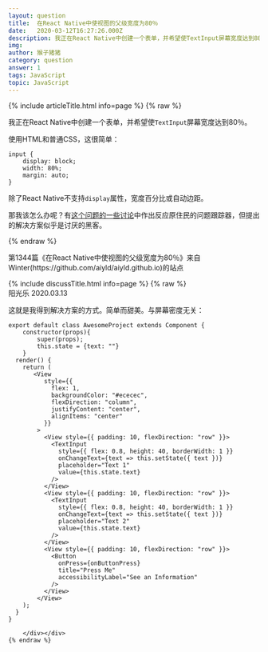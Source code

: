 ```yaml
---
layout: question
title:  在React Native中使视图的父级宽度为80％
date:   2020-03-12T16:27:26.000Z
description: 我正在React Native中创建一个表单，并希望使TextInput屏幕宽度达到80％。使用HTML和普通CSS，这很简单：input { ...
img: 
author: 猴子猪猪
category: question
answer: 1
tags: JavaScript
topic: JavaScript
---
```

<div class="article-root">
  <div class="article">
    {% include articleTitle.html info=page %}
    {% raw %}
    <div class="article-content"><p><font style="vertical-align: inherit;"><font style="vertical-align: inherit;">我正在React Native中创建一个表单，并希望使</font></font><code>TextInput</code><font style="vertical-align: inherit;"><font style="vertical-align: inherit;">屏幕宽度达到80％。</font></font></p>

<p><font style="vertical-align: inherit;"><font style="vertical-align: inherit;">使用HTML和普通CSS，这很简单：</font></font></p>

<pre><code>input {<font></font>
    display: block;<font></font>
    width: 80%;<font></font>
    margin: auto;<font></font>
}<font></font>
</code></pre>

<p><font style="vertical-align: inherit;"><font style="vertical-align: inherit;">除了React Native不支持</font></font><code>display</code><font style="vertical-align: inherit;"><font style="vertical-align: inherit;">属性，宽度百分比或自动边距。</font></font></p>

<p><font style="vertical-align: inherit;"><font style="vertical-align: inherit;">那我该怎么办呢？</font><font style="vertical-align: inherit;">有</font></font><a href="https://github.com/facebook/css-layout/issues/57#issuecomment-102148200" rel="noreferrer"><font style="vertical-align: inherit;"><font style="vertical-align: inherit;">这个问题的一些讨论</font></font></a><font style="vertical-align: inherit;"><font style="vertical-align: inherit;">中作出反应原住民的问题跟踪器，但提出的解决方案似乎是讨厌的黑客。</font></font></p></div>
    {% endraw %}
  </div>
  <p class="winter_mark">第1344篇《在React Native中使视图的父级宽度为80％》来自Winter(https://github.com/aiyld/aiyld.github.io)的站点</p>
  <div class="discuss-wrapper">
    {% include discussTitle.html info=page %}
    {% raw %}
    <div class="discuss-item">
        <div class="discuss-parent">
          <div class="discuss-meta">
            <span class="discuss-user">阳光乐</span>
            <span class="discuss-time">2020.03.13</span>
          </div>
          <div class="discuss-comment"><p><font style="vertical-align: inherit;"><font style="vertical-align: inherit;">这就是我得到解决方案的方式。</font><font style="vertical-align: inherit;">简单而甜美。</font><font style="vertical-align: inherit;">与屏幕密度无关：</font></font></p>

<pre><code>export default class AwesomeProject extends Component {<font></font>
    constructor(props){<font></font>
        super(props);<font></font>
        this.state = {text: ""}<font></font>
    }<font></font>
  render() {<font></font>
    return (<font></font>
       &lt;View<font></font>
          style={{<font></font>
            flex: 1,<font></font>
            backgroundColor: "#ececec",<font></font>
            flexDirection: "column",<font></font>
            justifyContent: "center",<font></font>
            alignItems: "center"<font></font>
          }}<font></font>
        &gt;<font></font>
          &lt;View style={{ padding: 10, flexDirection: "row" }}&gt;<font></font>
            &lt;TextInput<font></font>
              style={{ flex: 0.8, height: 40, borderWidth: 1 }}<font></font>
              onChangeText={text =&gt; this.setState({ text })}<font></font>
              placeholder="Text 1"<font></font>
              value={this.state.text}<font></font>
            /&gt;<font></font>
          &lt;/View&gt;<font></font>
          &lt;View style={{ padding: 10, flexDirection: "row" }}&gt;<font></font>
            &lt;TextInput<font></font>
              style={{ flex: 0.8, height: 40, borderWidth: 1 }}<font></font>
              onChangeText={text =&gt; this.setState({ text })}<font></font>
              placeholder="Text 2"<font></font>
              value={this.state.text}<font></font>
            /&gt;<font></font>
          &lt;/View&gt;<font></font>
          &lt;View style={{ padding: 10, flexDirection: "row" }}&gt;<font></font>
            &lt;Button<font></font>
              onPress={onButtonPress}<font></font>
              title="Press Me"<font></font>
              accessibilityLabel="See an Information"<font></font>
            /&gt;<font></font>
          &lt;/View&gt;<font></font>
        &lt;/View&gt;<font></font>
    );<font></font>
  }<font></font>
}<font></font>
</code></pre></div>
        </div></div>
    {% endraw %}
  </div>
<div>
